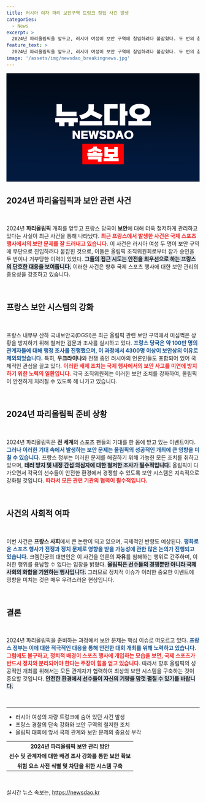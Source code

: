 ```yaml
---
title: 러시아 여자 파리 보안구역 트렁크 잠입 사건 발생
categories:
  - News
excerpt: >
  2024년 파리올림픽을 앞두고, 러시아 여성이 보안 구역에 침입하려다 붙잡혔다. 두 번의 참가 거부 경험이 있는 그녀의 정체는 아직 미스터리! 이 사건은 올림픽 보안의 경각심을 드높이고 있다. 클릭해서 자세히 알아보세요!
feature_text: >
  2024년 파리올림픽을 앞두고, 러시아 여성이 보안 구역에 침입하려다 붙잡혔다. 두 번의 참가 거부 경험이 있는 그녀의 정체는 아직 미스터리! 이 사건은 올림픽 보안의 경각심을 드높이고 있다. 클릭해서 자세히 알아보세요!
image: '/assets/img/newsdao_breakingnews.jpg'
---
```


<p><img src="/assets/img/newsdao_breakingnews.jpg" alt="koreaapp 속보" /></p>

<h2 data-ke-size="size26">2024년 파리올림픽과 보안 관련 사건</h2>

<p data-ke-size="size16">&nbsp;</p>

<p data-ke-size="size16">2024년 <b>파리올림픽</b> 개최를 앞두고 프랑스 당국이 <b>보안</b>에 대해 더욱 철저하게 관리하고 있다는 사실이 최근 사건을 통해 나타났다. <b><span style="color: #ee2323;">최근 프랑스에서 발생한 사건은 국제 스포츠 행사에서의 보안 문제를 잘 드러내고 있습니다.</span></b> 이 사건은 러시아 여성 두 명이 보안 구역에 무단으로 진입하려다 붙잡힌 것으로, 이들은 올림픽 조직위원회로부터 참가 승인을 두 번이나 거부당한 이력이 있었다. <b><span style="background-color: #21538527;">그들의 접근 시도는 안전을 최우선으로 하는 프랑스의 단호한 대응을 보여줍니다.</span></b> 이러한 사건은 향후 국제 스포츠 행사에 대한 보안 관리의 중요성을 강조하고 있습니다.</p>

<p data-ke-size="size16">&nbsp;</p>

<h2 data-ke-size="size26">프랑스 보안 시스템의 강화</h2>

<p data-ke-size="size16">&nbsp;</p>

<p data-ke-size="size16">프랑스 내무부 산하 국내보안국(DGSI)은 최근 올림픽 관련 보안 구역에서 미심쩍은 상황을 방지하기 위해 철저한 검문과 조사를 실시하고 있다. <b><span style="color: #1a5490;">프랑스 당국은 약 100만 명의 관계자들에 대해 행정 조사를 진행했으며, 이 과정에서 4300명 이상이 보안상의 이유로 제외되었습니다.</span></b> 특히, <b>우크라이나</b>와 전쟁 중인 러시아의 언론인들도 포함되어 있어 국제적인 관심을 끌고 있다. <b><span style="color: #ee2323;">이러한 배제 조치는 국제 행사에서의 보안 사고를 미연에 방지하기 위한 노력의 일환입니다.</span></b> 각국 조직위원회는 이러한 보안 조치를 강화하여, 올림픽이 안전하게 치러질 수 있도록 해 나가고 있습니다.</p>

<p data-ke-size="size16">&nbsp;</p>

<h2 data-ke-size="size26">2024년 파리올림픽 준비 상황</h2>

<p data-ke-size="size16">&nbsp;</p>

<p data-ke-size="size16">2024년 파리올림픽은 <b>전 세계</b>의 스포츠 팬들의 기대를 한 몸에 받고 있는 이벤트이다. <b><span style="color: #1a5490;">그러나 이러한 기대 속에서 발생하는 보안 문제는 올림픽의 성공적인 개최에 큰 영향을 미칠 수 있습니다.</span></b> 프랑스 정부는 이러한 문제를 해결하기 위해 가능한 모든 조치를 취하고 있으며, <b><span style="background-color: #21538527;">테러 방지 및 내정 간섭 의심자에 대한 철저한 조사가 필수적입니다.</span></b> 올림픽이 다가오면서 각국의 선수들이 안전한 환경에서 경쟁할 수 있도록 보안 시스템은 지속적으로 강화될 것입니다. <b><span style="color: #ee2323;">따라서 모든 관련 기관의 협력이 필수적입니다.</span></b></p>

<p data-ke-size="size16">&nbsp;</p>

<h2 data-ke-size="size26">사건의 사회적 여파</h2>

<p data-ke-size="size16">&nbsp;</p>

<p data-ke-size="size16">이번 사건은 <b>프랑스 사회</b>에서 큰 논란이 되고 있으며, 국제적인 반향도 예상된다. <b><span style="color: #1a5490;">평화로운 스포츠 행사가 전쟁과 정치 문제로 영향을 받을 가능성에 관한 많은 논의가 진행되고 있습니다.</span></b> 크렘린궁의 대변인은 이 사건을 언론의 <b>자유</b>를 침해하는 행위로 간주하며, 이러한 행위를 용납할 수 없다는 입장을 밝혔다. <b><span style="background-color: #21538527;">올림픽은 선수들의 경쟁뿐만 아니라 국제 사회의 화합을 기원하는 행사입니다.</span></b> 그러므로 정치적 이슈가 이러한 중요한 이벤트에 영향을 미치는 것은 매우 우려스러운 현상입니다.</p>

<p data-ke-size="size16">&nbsp;</p>

<h2 data-ke-size="size26">결론</h2>

<p data-ke-size="size16">&nbsp;</p>

<p data-ke-size="size16">2024년 파리올림픽을 준비하는 과정에서 보안 문제는 핵심 이슈로 떠오르고 있다. <b><span style="color: #1a5490;">프랑스 정부는 이에 대한 적극적인 대응을 통해 안전한 대회 개최를 위해 노력하고 있습니다.</span></b> <b><span style="color: #ee2323;">그럼에도 불구하고, 정치적 배경이 스포츠 행사에 개입하는 모습을 보면, 국제 스포츠가 반드시 정치와 분리되어야 한다는 주장이 힘을 얻고 있습니다.</span></b> 따라서 향후 올림픽의 성공적인 개최를 위해서는 모든 관계자가 협력하여 최상의 보안 시스템을 구축하는 것이 중요할 것입니다. <b><span style="background-color: #21538527;">안전한 환경에서 선수들이 자신의 기량을 맘껏 펼칠 수 있기를 바랍니다.</span></b></p>

<p data-ke-size="size16">&nbsp;</p>

<hr>

<ul>
    <li>러시아 여성의 차량 트렁크에 숨어 있던 사건 발생</li>
    <li>프랑스 경찰의 단속 강화와 보안 구역의 철저한 조치</li>
    <li>올림픽 대회에 앞서 국제 관계와 보안 문제의 중요성 부각</li>
</ul>

<table style="width: 100%;">
    <tbody>
        <tr>
            <td style="text-align: center; height: 17px;"><b>2024년 파리올림픽 보안 관리 방안</b></td>
        </tr>
        <tr>
            <td style="text-align: center; height: 17px;"><b>선수 및 관계자에 대한 배경 조사 강화를 통한 보안 확보</b></td>
        </tr>
        <tr>
            <td style="text-align: center; height: 17px;"><b>위험 요소 사전 식별 및 차단을 위한 시스템 구축</b></td>
        </tr>
    </tbody>
</table>

<p data-ke-size="size16">&nbsp;</p>
실시간 뉴스 속보는, <a href="https://newsdao.kr" rel="dofollow">https://newsdao.kr</a>


